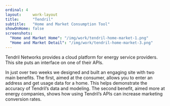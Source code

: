 ```yaml
---
ordinal: 4
layout:     work-layout
title:      "Tendril"
subtitle:   "Home and Market Consumption Tool"
showOnHome: false
screenshots:
  "Home and Market Home": "/img/work/tendril-home-market-1.png"
  "Home and Market Detail": "/img/work/tendril-home-market-3.png"
---
```


Tendril Networks provides a cloud platform for energy service providers. This site puts an interface on one of their APIs.

In just over two weeks we designed and built an engaging site with two main benefits. The first, aimed at the consumer, allows you to enter an address and get usage data for a home. This helps demonstrate the accuracy of Tendril’s data and modeling. The second benefit, aimed more at energy companies, shows how using Tendril’s APIs can increase marketing conversion rates.

